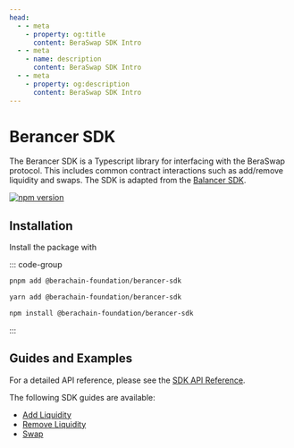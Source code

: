 ```yaml
---
head:
  - - meta
    - property: og:title
      content: BeraSwap SDK Intro
  - - meta
    - name: description
      content: BeraSwap SDK Intro
  - - meta
    - property: og:description
      content: BeraSwap SDK Intro
---
```


# Berancer SDK

The Berancer SDK is a Typescript library for interfacing with the BeraSwap protocol. This includes common contract interactions such as add/remove liquidity and swaps. The SDK is adapted from the [Balancer SDK](https://github.com/balancer/balancer-sdk).

[![npm version](https://img.shields.io/npm/v/@berachain-foundation/berancer-sdk/latest.svg)](https://www.npmjs.com/package/@berachain-foundation/berancer-sdk/v/latest)

## Installation

Install the package with

::: code-group

```bash [pnpm]
pnpm add @berachain-foundation/berancer-sdk
```

```bash [yarn]
yarn add @berachain-foundation/berancer-sdk
```

```bash [npm]
npm install @berachain-foundation/berancer-sdk
```

:::

## Guides and Examples

For a detailed API reference, please see the [SDK API Reference](/developers/sdk/reference).

The following SDK guides are available:

- [Add Liquidity](/developers/sdk/add-liquidity)
- [Remove Liquidity](/developers/sdk/remove-liquidity)
- [Swap](/developers/sdk/swap)
